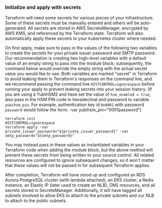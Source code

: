 ### Initialize and apply with secrets

Terraform will need some secrets for various pieces of your infrastructure. Some of these secrets must be manually entered and others will be auto-generated. All secrets are stored in AWS SecretsManager, encrypted by AWS KMS, and referenced by the Terraform state. Terraform will also automatically apply these secrets to your kubernetes cluster where needed.

On first apply, make sure to pass in the values of the following two variables to create the secrets for your private issuer password and SMTP password. Our recommendation is creating two high-level variables with a default value of an empty string to pass into the module block; subsequently, the command below would override the empty string with the actual secret value you would like to use. Both variables are marked "secret" in Terraform to avoid leaking them in Terraform's responses on the command line, and we recommend passing the command line `HISTCONTROL=ignorespace` before running your apply to prevent leaking secrets into your session history. (If you are using a YubiHSM2 and have set the value of `hsm_enabled = true`, also pass in the HSM PIN code in hexadecimal and password to variable `yubihsm_pin`. For example, authentication key id `0x0001` with password `password` would follow the form: -var yubihsm_pin="0001password")
```shell
terraform init
HISTCONTROL=ignorespace
terraform apply -var private_issuer_password="${private_issuer_password}" -var smtp_password="${smtp_password}"
```

You may instead pass in these values as instantiated variables in your Terraform code when adding the module block, but the above method will prevent these secrets from being written to your source control. All related resources are configured to ignore subsequent changes, so it won't matter that these values will not be passed in for subsequent Terraform applies.

After completion, Terraform will have stood up and configured an RDS Aurora PostgreSQL cluster (with lambda attached), an EKS cluster, a Redis instance, an Elastic IP (later used to create an NLB), DNS resources, and all secrets stored in SecretsManager. Additionally, it will have tagged all subnets involved to allow EKS to attach to the private subnets and our NLB to attach to the public subnets.